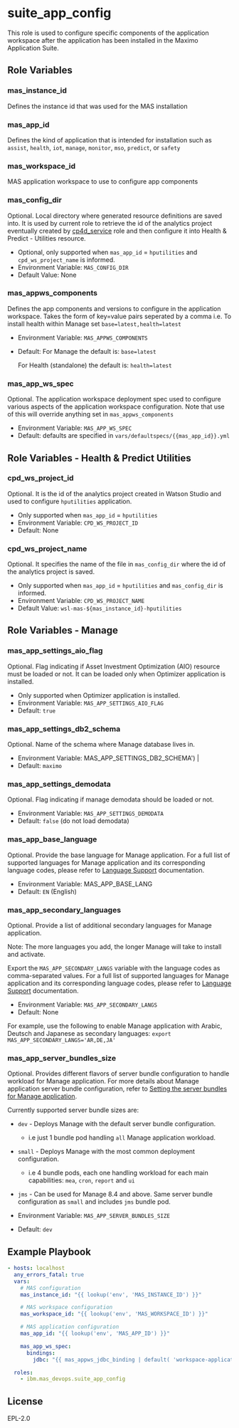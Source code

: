 suite_app_config
================

This role is used to configure specific components of the application workspace after the application has been installed in the Maximo Application Suite.

Role Variables
--------------

### mas_instance_id
Defines the instance id that was used for the MAS installation

### mas_app_id
Defines the kind of application that is intended for installation such as `assist`, `health`, `iot`, `manage`, `monitor`, `mso`, `predict`, or `safety`

### mas_workspace_id
MAS application workspace to use to configure app components

### mas_config_dir
Optional. Local directory where generated resource definitions are saved into. It is used by current role to retrieve the id of the analytics project eventually created by [cp4d_service](cp4d_service.md) role and then configure it into Health & Predict - Utilities resource.

- Optional, only supported when `mas_app_id` = `hputilities` and `cpd_ws_project_name` is informed.
- Environment Variable: `MAS_CONFIG_DIR`
- Default Value: None

### mas_appws_components
Defines the app components and versions to configure in the application workspace. Takes the form of key=value pairs seperated by a comma i.e. To install health within Manage set `base=latest,health=latest`

- Environment Variable: `MAS_APPWS_COMPONENTS`
- Default:
  For Manage the default is:
    `base=latest`

  For Health (standalone) the default is:
    `health=latest`

### mas_app_ws_spec
Optional.  The application workspace deployment spec used to configure various aspects of the application workspace configuration. Note that use of this will override anything set in `mas_appws_components`

- Environment Variable: `MAS_APP_WS_SPEC`
- Default: defaults are specified in `vars/defaultspecs/{{mas_app_id}}.yml`

Role Variables - Health & Predict Utilities
---------------------------------------------

### cpd_ws_project_id
Optional. It is the id of the analytics project created in Watson Studio and used to configure `hputilities` application.

- Only supported when `mas_app_id` = `hputilities`
- Environment Variable: `CPD_WS_PROJECT_ID`
- Default: None

### cpd_ws_project_name
Optional. It specifies the name of the file in `mas_config_dir` where the id of the analytics project is saved.

- Only supported when `mas_app_id` = `hputilities` and `mas_config_dir` is informed.
- Environment Variable: `CPD_WS_PROJECT_NAME`
- Default Value: `wsl-mas-${mas_instance_id}-hputilities`

Role Variables - Manage
---------------------------------------------

### mas_app_settings_aio_flag
Optional. Flag indicating if Asset Investment Optimization (AIO) resource must be loaded or not. It can be loaded only when Optimizer application is installed.

- Only supported when Optimizer application is installed.
- Environment Variable: `MAS_APP_SETTINGS_AIO_FLAG`
- Default: `true`

### mas_app_settings_db2_schema
Optional. Name of the schema where Manage database lives in.

- Environment Variable: MAS_APP_SETTINGS_DB2_SCHEMA') | 
- Default: `maximo`

### mas_app_settings_demodata
Optional. Flag indicating if manage demodata should be loaded or not.

- Environment Variable: `MAS_APP_SETTINGS_DEMODATA`
- Default: `false` (do not load demodata)

### mas_app_base_language
Optional. Provide the base language for Manage application.
For a full list of supported languages for Manage application and its corresponding language codes, please refer to [Language Support](https://www.ibm.com/docs/en/maximo-manage/continuous-delivery?topic=deploy-language-support) documentation.

- Environment Variable: MAS_APP_BASE_LANG
- Default: `EN` (English)

### mas_app_secondary_languages
Optional. Provide a list of additional secondary languages for Manage application. 

Note: The more languages you add, the longer Manage will take to install and activate.

Export the `MAS_APP_SECONDARY_LANGS` variable with the language codes as comma-separated values.
For a full list of supported languages for Manage application and its corresponding language codes, please refer to [Language Support](https://www.ibm.com/docs/en/maximo-manage/continuous-delivery?topic=deploy-language-support) documentation.

- Environment Variable: `MAS_APP_SECONDARY_LANGS`
- Default: None

 For example, use the following to enable Manage application with Arabic, Deutsch and Japanese as secondary languages:
`export MAS_APP_SECONDARY_LANGS='AR,DE,JA'`

### mas_app_server_bundles_size
Optional. Provides different flavors of server bundle configuration to handle workload for Manage application.
For more details about Manage application server bundle configuration, refer to [Setting the server bundles for Manage application](https://www.ibm.com/docs/en/maximo-manage/continuous-delivery?topic=manage-setting-server-bundles).

Currently supported server bundle sizes are:

- `dev` - Deploys Manage with the default server bundle configuration.
  - i.e just 1 bundle pod handling `all` Manage application workload.
- `small` - Deploys Manage with the most common deployment configuration. 
  - i.e 4 bundle pods, each one handling workload for each main capabilities: `mea`, `cron`, `report` and `ui`
- `jms` - Can be used for Manage 8.4 and above. Same server bundle configuration as `small` and includes `jms` bundle pod. 

- Environment Variable: `MAS_APP_SERVER_BUNDLES_SIZE`
- Default: `dev`

Example Playbook
----------------

```yaml
- hosts: localhost
  any_errors_fatal: true
  vars:
    # MAS configuration
    mas_instance_id: "{{ lookup('env', 'MAS_INSTANCE_ID') }}"

    # MAS workspace configuration
    mas_workspace_id: "{{ lookup('env', 'MAS_WORKSPACE_ID') }}"

    # MAS application configuration
    mas_app_id: "{{ lookup('env', 'MAS_APP_ID') }}"

    mas_app_ws_spec:
      bindings:
        jdbc: "{{ mas_appws_jdbc_binding | default( 'workspace-application' , true) }}"

  roles:
    - ibm.mas_devops.suite_app_config
```

License
-------

EPL-2.0
